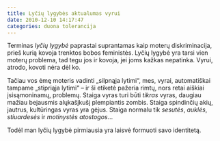 ```yaml
---
title: Lyčių lygybės aktualumas vyrui
date: 2010-12-10 14:17:47
categories: duona tolerancija
---
```


Terminas *lyčių lygybė* paprastai suprantamas kaip moterų diskriminacija, prieš kurią kovoja trenktos bobos feministės. Lyčių lygybė yra tarsi vien moterų problema, tad tegu jos ir kovoja, jei joms kažkas nepatinka. Vyrui, atrodo, kovoti nėra dėl ko.

Tačiau vos ėmę moteris vadinti „silpnąja lytimi“, mes, vyrai, automatiškai tampame „stipriąja lytimi“ – ir ši etiketė pažeria rimtų, nors retai aiškiai įsisąmoninamų, problemų. Staiga vyras turi būti *tikras* vyras, daugiau mažiau bejausmis alųkašįkušį plempiantis zombis. Staiga spindinčių akių, jautrus, kultūringas vyras yra gėjus. Staiga normalu tik *sesutės*, *auklės*, *stiuardesės* ir *motinystės atostogos*…

Todėl man lyčių lygybė pirmiausia yra laisvė formuoti savo identitetą.
